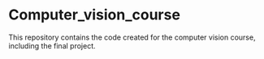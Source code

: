 # Computer_vision_course
This repository contains the code created for the computer vision course, including the final project.
